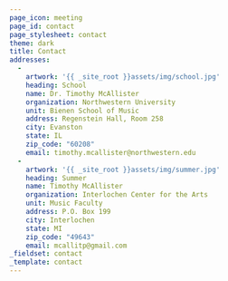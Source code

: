 ```yaml
---
page_icon: meeting
page_id: contact
page_stylesheet: contact
theme: dark
title: Contact
addresses:
  -
    artwork: '{{ _site_root }}assets/img/school.jpg'
    heading: School
    name: Dr. Timothy McAllister
    organization: Northwestern University
    unit: Bienen School of Music
    address: Regenstein Hall, Room 258
    city: Evanston
    state: IL
    zip_code: "60208"
    email: timothy.mcallister@northwestern.edu
  -
    artwork: '{{ _site_root }}assets/img/summer.jpg'
    heading: Summer
    name: Timothy McAllister
    organization: Interlochen Center for the Arts
    unit: Music Faculty
    address: P.O. Box 199
    city: Interlochen
    state: MI
    zip_code: "49643"
    email: mcallitp@gmail.com
_fieldset: contact
_template: contact
---
```





